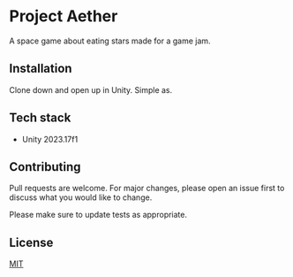 # Project Aether

A space game about eating stars made for a game jam.

## Installation
Clone down and open up in Unity.  Simple as.
## Tech stack
* Unity 2023.17f1

## Contributing

Pull requests are welcome. For major changes, please open an issue first
to discuss what you would like to change.

Please make sure to update tests as appropriate.

## License

[MIT](https://choosealicense.com/licenses/mit/)
